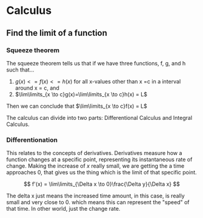 # Calculus

## Find the limit of a function 

### Squeeze theorem

The squeeze theorem tells us that if we have three functions, f, g, and h such that...

1. $g(x) <= f(x) <= h(x)$ for all x-values other than x =c  in a interval around x = c, and 
2. $\lim\limits_{x \to c}g(x)=\lim\limits_{x \to c}h(x) = L$

Then we can conclude that $\lim\limits_{x \to c}f(x) = L$



The calculus can divide into two parts: Differentional Calculus and Integral Calculus.

### Differentionation

This relates to the concepts of derivatives. Derivatives measure how a function changes at a specific point, representing its instantaneous rate of change. Making the increase of $x$ really small, we are getting the a time approaches 0, that gives us the thing which is the limit of that specific point.

$$
f'(x) = \lim\limits_{\Delta x \to 0}\frac{\Delta y}{\Delta x}
$$

The delta x just means the increased time amount, in this case, is really small and very close to 0. which means this can represent the "speed" of that time. In other world, just the change rate.



